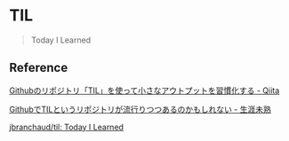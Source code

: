# TIL

> Today I Learned

## Reference

[Githubのリポジトリ「TIL」を使って小さなアウトプットを習慣化する \- Qiita](https://qiita.com/sitmk/items/239335b4ed0c3c797add)

[GithubでTILというリポジトリが流行りつつあるのかもしれない \- 生涯未熟](https://syossan.hateblo.jp/entry/2016/02/16/144305)

[jbranchaud/til: Today I Learned](https://github.com/jbranchaud/til)
